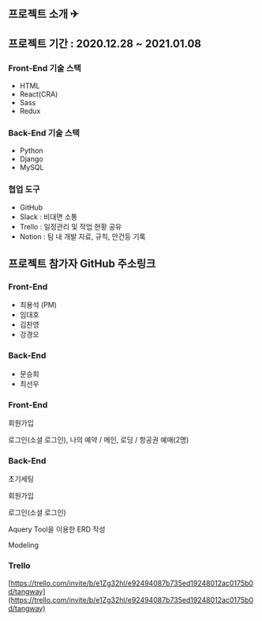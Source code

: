 ## 프로젝트 소개 ✈

## 프로젝트 기간 : 2020.12.28 ~ 2021.01.08

### Front-End 기술 스택

- HTML
- React(CRA)
- Sass
- Redux

### Back-End 기술 스택

- Python
- Django
- MySQL

### 협업 도구

- GitHub
- Slack : 비대면 소통
- Trello : 일정관리 및 작업 현황 공유
- Notion : 팀 내 개발 자료, 규칙, 안건등 기록

## 프로젝트 참가자 GitHub 주소링크

### Front-End

- 최용석 (PM)
- 임대호
- 김찬영
- 강경오

### Back-End

- 문승희
- 최선우

### Front-End

회원가입

로그인(소셜 로그인), 나의 예약 /  메인, 로딩  /  항공권 예매(2명)

### Back-End

초기세팅

회원가입

로그인(소셜 로그인)

Aquery Tool을 이용한 ERD 작성

Modeling

### Trello

[https://trello.com/invite/b/e1Zg32hl/e92494087b735ed19248012ac0175b0d/tangway](https://trello.com/invite/b/e1Zg32hl/e92494087b735ed19248012ac0175b0d/tangway)